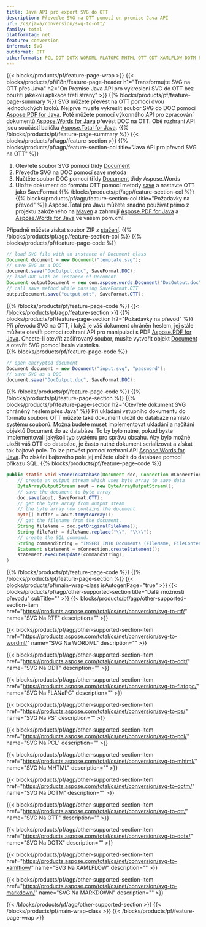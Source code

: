 ```yaml
---
title: Java API pro export SVG do OTT
description: Převeďte SVG na OTT pomocí on premise Java API
url: /cs/java/conversion/svg-to-ott/
family: total
platformtag: net
feature: conversion
informat: SVG
outformat: OTT
otherformats: PCL DOT DOTX WORDML FLATOPC MHTML OTT ODT XAMLFLOW DOTM PS RTF
---
```

{{< blocks/products/pf/feature-page-wrap >}}
{{< blocks/products/pf/i18n/feature-page-header h1="Transformujte SVG na OTT přes Java" h2="On Premise Java API pro vykreslení SVG do OTT bez použití jakékoli aplikace třetí strany" >}}
{{% blocks/products/pf/feature-page-summary %}}
SVG můžete převést na OTT pomocí dvou jednoduchých kroků. Nejprve musíte vykreslit soubor SVG do DOC pomocí [Aspose.PDF for Java](https://products.aspose.com/pdf/java/). Poté můžete pomocí výkonného API pro zpracování dokumentů [Aspose.Words for Java](https://products.aspose.com/words/java/) převést DOC na OTT. Obě rozhraní API jsou součástí balíčku [Aspose.Total for Java](https://products.aspose.com/total/java/).
{{% /blocks/products/pf/feature-page-summary  %}}
{{< blocks/products/pf/agp/feature-section >}}
{{% blocks/products/pf/agp/feature-section-col title="Java API pro převod SVG na OTT" %}}
1. Otevřete soubor SVG pomocí třídy [Document](https://apireference.aspose.com/pdf/java/com.aspose.pdf/Document)
2. Převeďte SVG na DOC pomocí [save](https://apireference.aspose.com/pdf/java/com.aspose.pdf/Document#save-java.lang.String-com.aspose.pdf.SaveOptions- ) metoda
3. Načtěte soubor DOC pomocí třídy [Document](https://apireference.aspose.com/words/java/com.aspose.words/Document) třídy Aspose.Words
4. Uložte dokument do formátu OTT pomocí metody [save](https://apireference.aspose.com/words/java/com.aspose.words/Document#save(java.lang.String,int)) a nastavte OTT jako SaveFormat
{{% /blocks/products/pf/agp/feature-section-col %}}
{{% blocks/products/pf/agp/feature-section-col title="Požadavky na převod" %}}
Aspose.Total pro Javu můžete snadno používat přímo z projektu založeného na [Maven](https://repository.aspose.com/webapp/#/artifacts/browse/tree/General/repo/com/aspose/aspose-total) a zahrnují [Aspose.PDF for Java](https://docs.aspose.com/pdf/java/installation/) a [Aspose.Words for Java](https://docs.aspose.com/words/java/installation/) ve vašem pom.xml.

Případně můžete získat soubor ZIP z [stažení](https://downloads.aspose.com/total/java).
{{% /blocks/products/pf/agp/feature-section-col %}}
{{% blocks/products/pf/feature-page-code %}}

```java
// load SVG file with an instance of Document class
Document document = new Document("template.svg");
// save SVG as a DOC 
document.save("DocOutput.doc", SaveFormat.DOC); 
// load DOC with an instance of Document
Document outputDocument = new com.aspose.words.Document("DocOutput.doc");
// call save method while passing SaveFormat.OTT
outputDocument.save("output.ott", SaveFormat.OTT);   
```

{{% /blocks/products/pf/feature-page-code %}}
{{< /blocks/products/pf/agp/feature-section >}}
{{% blocks/products/pf/feature-page-section  h2="Požadavky na převod" %}}
Při převodu SVG na OTT, i když je váš dokument chráněn heslem, jej stále můžete otevřít pomocí rozhraní API pro manipulaci s PDF [Aspose.PDF for Java](https://docs.aspose.com/pdf/java/installation/). Chcete-li otevřít zašifrovaný soubor, musíte vytvořit objekt [Document](https://apireference.aspose.com/pdf/java/com.aspose.pdf/Document) a otevřít SVG pomocí hesla vlastníka.  
{{% blocks/products/pf/feature-page-code %}}

```cs
// open encrypted document
Document document = new Document("input.svg", "password");
// save SVG as a DOC 
document.save("DocOutput.doc", SaveFormat.DOC);
```

{{% /blocks/products/pf/feature-page-code  %}}
{{% /blocks/products/pf/feature-page-section %}}
{{% blocks/products/pf/feature-page-section  h2="Otevřete dokument SVG chráněný heslem přes Java" %}}
Při ukládání vstupního dokumentu do formátu souboru OTT můžete také dokument uložit do databáze namísto systému souborů. Možná budete muset implementovat ukládání a načítání objektů Document do az databáze. To by bylo nutné, pokud byste implementovali jakýkoli typ systému pro správu obsahu. Aby bylo možné uložit váš OTT do databáze, je často nutné dokument serializovat a získat tak bajtové pole. To lze provést pomocí rozhraní API [Aspose.Words for Java](https://products.aspose.com/words/Java/). Po získání bajtového pole jej můžete uložit do databáze pomocí příkazu SQL. 
{{% blocks/products/pf/feature-page-code %}}

```java
public static void StoreToDatabase(Document doc, Connection mConnection) throws Exception {
    // create an output stream which uses byte array to save data
    ByteArrayOutputStream aout = new ByteArrayOutputStream();
    // save the document to byte array
    doc.save(aout, SaveFormat.OTT);
    // get the byte array from output steam
    // the byte array now contains the document
    byte[] buffer = aout.toByteArray();
    // get the filename from the document.
    String fileName = doc.getOriginalFileName();
    String filePath = fileName.replace("\\", "\\\\");
    // create the SQL command.
    String commandString = "INSERT INTO Documents (FileName, FileContent) VALUES('" + filePath + "', '" + buffer + "')";
    Statement statement = mConnection.createStatement();
    statement.executeUpdate(commandString);
}  
```

{{% /blocks/products/pf/feature-page-code  %}}
{{% /blocks/products/pf/feature-page-section %}}
{{< blocks/products/pf/main-wrap-class isAutogenPage="true" >}}
{{< blocks/products/pf/agp/other-supported-section title="Další možnosti převodu" subTitle="" >}}
{{< blocks/products/pf/agp/other-supported-section-item href="https://products.aspose.com/total/cs/net/conversion/svg-to-rtf/" name="SVG Na RTF" description="" >}}

{{< blocks/products/pf/agp/other-supported-section-item href="https://products.aspose.com/total/cs/net/conversion/svg-to-wordml/" name="SVG Na WORDML" description="" >}}

{{< blocks/products/pf/agp/other-supported-section-item href="https://products.aspose.com/total/cs/net/conversion/svg-to-odt/" name="SVG Na ODT" description="" >}}

{{< blocks/products/pf/agp/other-supported-section-item href="https://products.aspose.com/total/cs/net/conversion/svg-to-flatopc/" name="SVG Na FLANaPC" description="" >}}

{{< blocks/products/pf/agp/other-supported-section-item href="https://products.aspose.com/total/cs/net/conversion/svg-to-ps/" name="SVG Na PS" description="" >}}

{{< blocks/products/pf/agp/other-supported-section-item href="https://products.aspose.com/total/cs/net/conversion/svg-to-pcl/" name="SVG Na PCL" description="" >}}

{{< blocks/products/pf/agp/other-supported-section-item href="https://products.aspose.com/total/cs/net/conversion/svg-to-mhtml/" name="SVG Na MHTML" description="" >}}

{{< blocks/products/pf/agp/other-supported-section-item href="https://products.aspose.com/total/cs/net/conversion/svg-to-dotm/" name="SVG Na DOTM" description="" >}}

{{< blocks/products/pf/agp/other-supported-section-item href="https://products.aspose.com/total/cs/net/conversion/svg-to-ott/" name="SVG Na OTT" description="" >}}

{{< blocks/products/pf/agp/other-supported-section-item href="https://products.aspose.com/total/cs/net/conversion/svg-to-dotx/" name="SVG Na DOTX" description="" >}}

{{< blocks/products/pf/agp/other-supported-section-item href="https://products.aspose.com/total/cs/net/conversion/svg-to-xamlflow/" name="SVG Na XAMLFLOW" description="" >}}

{{< blocks/products/pf/agp/other-supported-section-item href="https://products.aspose.com/total/cs/net/conversion/svg-to-markdown/" name="SVG Na MARKDOWN" description="" >}}


{{< /blocks/products/pf/agp/other-supported-section >}}
{{< /blocks/products/pf/main-wrap-class >}}
{{< /blocks/products/pf/feature-page-wrap >}}